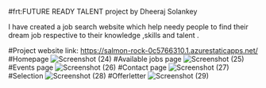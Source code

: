 #frt:FUTURE READY TALENT project by Dheeraj Solankey

I have created a job search website which help needy people to find their dream job respective to their knowledge ,skills and talent .

#Project website link: https://salmon-rock-0c5766310.1.azurestaticapps.net/
#Homepage
![Screenshot (24)](https://user-images.githubusercontent.com/99274908/179265196-f875ec96-e5d3-4adb-813e-aa3f68b1569f.png)
#Available jobs page
![Screenshot (25)](https://user-images.githubusercontent.com/99274908/179265220-dc9c194f-9f57-4e97-b9cd-78a238d6a998.png)
#Events page
![Screenshot (26)](https://user-images.githubusercontent.com/99274908/179265246-ac05e1c0-ad3c-4291-81fe-30b04fc3669c.png)
#Contact page
![Screenshot (27)](https://user-images.githubusercontent.com/99274908/179265250-723969d6-044e-4c1e-a48a-8854bd6cdfcf.png)
#Selection 
![Screenshot (28)](https://user-images.githubusercontent.com/99274908/179265255-74c18085-53f8-4552-9816-34e7af2329d5.png)
#Offerletter 
![Screenshot (29)](https://user-images.githubusercontent.com/99274908/179265262-ccfef8fa-95df-4a21-b4d1-07097004494b.png)
